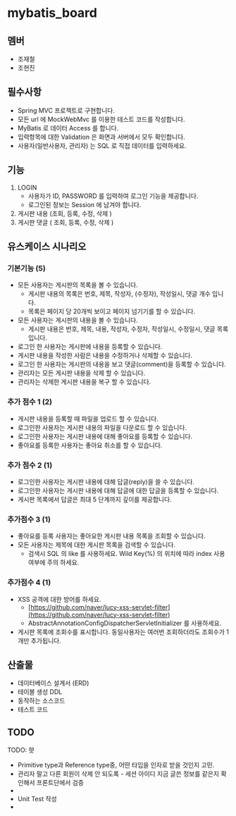 # mybatis_board

## 멤버

- 조재철
- 조현진

## 필수사항

* Spring MVC 프로젝트로 구현합니다.
* 모든 url 에 MockWebMvc 를 이용한 테스트 코드를 작성합니다.
* MyBatis 로 데이터 Access 를 합니다.
* 입력항목에 대한 Validation 은 화면과 서버에서 모두 확인합니다.
* 사용자(일반사용자, 관리자) 는 SQL 로 직접 데이터를 입력하세요.

## 기능

1. LOGIN
    * 사용자가 ID, PASSWORD 를 입력하여 로그인 기능을 제공합니다.
    * 로그인된 정보는 Session 에 남겨야 합니다.
2. 게시판 내용 (조회, 등록, 수정, 삭제 )
3. 게시판 댓글 ( 조회, 등록, 수정, 삭제 )

## 유스케이스 시나리오

### 기본기능 (5)

* 모든 사용자는 게시판의 목록을 볼 수 있습니다.
    * 게시판 내용의 목록은 번호, 제목, 작성자, (수정자), 작성일시, 댓글 개수 입니다.
    * 목록은 페이지 당 20개씩 보이고 페이지 넘기기를 할 수 있습니다.
* 모든 사용자는 게시판의 내용을 볼 수 있습니다.
    * 게시판 내용은 번호, 제목, 내용, 작성자, 수정자, 작성일시, 수정일시, 댓글 목록 입니다.
* 로그인 한 사용자는 게시판에 내용을 등록할 수 있습니다.
* 게시판 내용을 작성한 사람은 내용을 수정하거나 삭제할 수 있습니다.
* 로그인 한 사용자는 게시판의 내용을 보고 댓글(comment)을 등록할 수 있습니다.
* 관리자는 모든 게시판 내용을 삭제 할 수 있습니다.
* 관리자는 삭제한 게시판 내용을 복구 할 수 있습니다.

### 추가 점수 1 (2)

* 게시판 내용을 등록할 때 파일을 업로드 할 수 있습니다.
* 로그인한 사용자는 게시판 내용의 파일을 다운로드 할 수 있습니다.
* 로그인한 사용자는 게시판 내용에 대해 좋아요를 등록할 수 있습니다.
* 좋아요를 등록한 사용자는 좋아요 취소를 할 수 있습니다.

### 추가 점수 2 (1)

* 로그인한 사용자는 게시판 내용에 대해 답글(reply)을 쓸 수 있습니다.
* 로그인한 사용자는 게시판 내용에 대해 답글에 대한 답글을 등록할 수 있습니다.
* 게시판 목록에서 답글은 최대 5 단계까지 깊이를 제공합니다.

### 추가점수 3 (1)

* 좋아요를 등록 사용자는 좋아요한 게시판 내용 목록을 조회할 수 있습니다.
* 모든 사용자는 제목에 대한 게시판 목록을 검색할 수 있습니다.
    * 검색시 SQL 의 like 를 사용하세요. Wild Key(%) 의 위치에 따라 index 사용여부에 주의 하세요.

### 추가점수 4 (1)

* XSS 공격에 대한 방어를 하세요.
    * [https://github.com/naver/lucy-xss-servlet-filter](https://github.com/naver/lucy-xss-servlet-filter)
    * AbstractAnnotationConfigDispatcherServletInitializer 를 사용하세요.
* 게시판 목록에 조회수를 표시합니다. 동일사용자는 여러번 조회하더라도 조회수가 1개만 추가됩니다.

## 산출물

* 데이터베이스 설계서 (ERD)
* 테이블 생성 DDL
* 동작하는 소스코드
* 테스트 코드


## TODO

TODO: 햣 

- Primitive type과 Reference type중, 어떤 타입을 인자로 받을 것인지 고민.
- 관리자 말고 다른 회원이 삭제 안 되도록 - 세션 아이디 지금 글쓴 정보를 같은지 확인해서 프론트단에서 검증
- 
- Unit Test 작성
- 